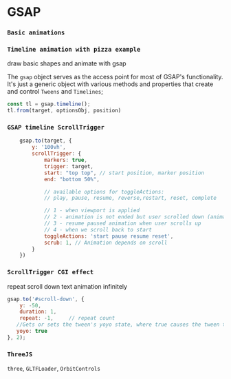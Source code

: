 # GSAP

### `Basic animations`
### `Timeline animation with pizza example`
draw basic shapes and animate with gsap

The `gsap` object serves as the access point for most of GSAP's functionality. It's just a generic object with various methods and properties that create and control `Tweens` and `Timelines`;

```js
const tl = gsap.timeline();
tl.from(target, optionsObj, position)
```
### `GSAP timeline ScrollTrigger`
```js
    gsap.to(target, {
        y: '100vh',
        scrollTrigger: {
            markers: true,
            trigger: target,
            start: "top top", // start position, marker position
            end: "bottom 50%",

            // available options for toggleActions:
            // play, pause, resume, reverse,restart, reset, complete

            // 1 - when viewport is applied
            // 2 - animation is not ended but user scrolled down (animation paused)
            // 3 - resume paused animation when user scrolls up
            // 4 - when we scroll back to start
            toggleActions: 'start pause resume reset',
            scrub: 1, // Animation depends on scroll
        }
    })
```
### `ScrollTrigger CGI effect`
repeat scroll down text animation infinitely
```js
gsap.to('#scroll-down', {
    y: -50,
    duration: 1,
    repeat: -1,     // repeat count
   //Gets or sets the tween's yoyo state, where true causes the tween to go back and forth, alternating backward and forward on each repeat.
   yoyo: true
}, 2);
```

### `ThreeJS`
`three`, `GLTFLoader`, `OrbitControls`
